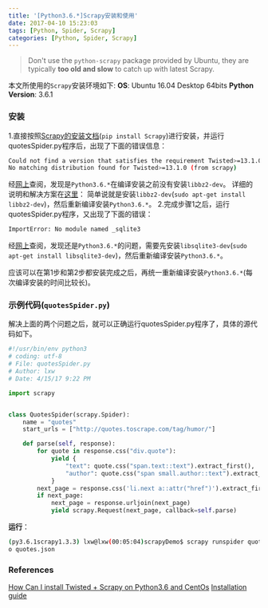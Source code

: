 ```yaml
---
title: '[Python3.6.*]Scrapy安装和使用'
date: 2017-04-10 15:23:03
tags: [Python, Spider, Scrapy]
categories: [Python, Spider, Scrapy]
---
```


> Don't use the `python-scrapy` package provided by Ubuntu, they are typically **too old and slow** to catch up with latest Scrapy.
>

本文所使用的`Scrapy`安装环境如下:
**OS**: Ubuntu 16.04 Desktop 64bits
**Python Version**: 3.6.1

### 安装
1.直接按照[Scrapy的安装文档][Installation guide](`pip install Scrapy`)进行安装，并运行quotesSpider.py程序后，出现了下面的错误信息：
```bash
Could not find a version that satisfies the requirement Twisted>=13.1.0 (from scrapy) (from versions: )
No matching distribution found for Twisted>=13.1.0 (from scrapy)
```
经[网上][stackoverflow-scrapy-twisted]查阅，发现是`Python3.6.*`在编译安装之前没有安装`libbz2-dev`。
详细的说明和解决方案在[这里](http://stackoverflow.com/questions/12806122/missing-python-bz2-module)： 简单说就是安装`libbz2-dev`(`sudo apt-get install libbz2-dev`)，然后重新编译安装`Python3.6.*`。
2.完成步骤1之后，运行quotesSpider.py程序，又出现了下面的错误：
```bash
ImportError: No module named _sqlite3
```
经[网上](http://stackoverflow.com/questions/1210664/no-module-named-sqlite3)查阅，发现还是`Python3.6.*`的问题，需要先安装`libsqlite3-dev`(`sudo apt-get install libsqlite3-dev`)，然后重新编译安装`Python3.6.*`。

应该可以在第1步和第2步都安装完成之后，再统一重新编译安装`Python3.6.*`(每次编译安装的时间比较长)。

### 示例代码(`quotesSpider.py`)
解决上面的两个问题之后，就可以正确运行quotesSpider.py程序了，具体的源代码如下。
```Python
#!/usr/bin/env python3
# coding: utf-8
# File: quotesSpider.py
# Author: lxw
# Date: 4/15/17 9:22 PM

import scrapy


class QuotesSpider(scrapy.Spider):
    name = "quotes"
    start_urls = ["http://quotes.toscrape.com/tag/humor/"]

    def parse(self, response):
        for quote in response.css("div.quote"):
            yield {
                "text": quote.css("span.text::text").extract_first(),
                "author": quote.css("span small.author::text").extract_first(),
            }
        next_page = response.css('li.next a::attr("href")').extract_first()
        if next_page:
            next_page = response.urljoin(next_page)
            yield scrapy.Request(next_page, callback=self.parse)
```

**运行**：
```bash
(py3.6.1scrapy1.3.3) lxw@lxw(00:05:04)scrapyDemo$ scrapy runspider quotesSpider.py -
o quotes.json
```

### References
[How Can I install Twisted + Scrapy on Python3.6 and CentOs][stackoverflow-scrapy-twisted]
[Installation guide][Installation guide]

[stackoverflow-scrapy-twisted]: http://stackoverflow.com/questions/42230070/how-can-i-install-twisted-scrapy-on-python3-6-and-centos/42239833#42239833
[Installation guide]: https://docs.scrapy.org/en/latest/intro/install.html
